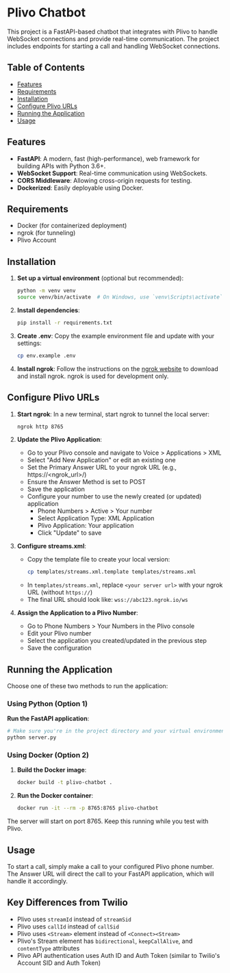 # Plivo Chatbot

This project is a FastAPI-based chatbot that integrates with Plivo to handle WebSocket connections and provide real-time communication. The project includes endpoints for starting a call and handling WebSocket connections.

## Table of Contents

- [Features](#features)
- [Requirements](#requirements)
- [Installation](#installation)
- [Configure Plivo URLs](#configure-plivo-urls)
- [Running the Application](#running-the-application)
- [Usage](#usage)

## Features

- **FastAPI**: A modern, fast (high-performance), web framework for building APIs with Python 3.6+.
- **WebSocket Support**: Real-time communication using WebSockets.
- **CORS Middleware**: Allowing cross-origin requests for testing.
- **Dockerized**: Easily deployable using Docker.

## Requirements

- Docker (for containerized deployment)
- ngrok (for tunneling)
- Plivo Account

## Installation

1. **Set up a virtual environment** (optional but recommended):

   ```sh
   python -m venv venv
   source venv/bin/activate  # On Windows, use `venv\Scripts\activate`
   ```

2. **Install dependencies**:

   ```sh
   pip install -r requirements.txt
   ```

3. **Create .env**:
   Copy the example environment file and update with your settings:

   ```sh
   cp env.example .env
   ```

4. **Install ngrok**:
   Follow the instructions on the [ngrok website](https://ngrok.com/download) to download and install ngrok. ngrok is used for development only.

## Configure Plivo URLs

1. **Start ngrok**:
   In a new terminal, start ngrok to tunnel the local server:

   ```sh
   ngrok http 8765
   ```

2. **Update the Plivo Application**:

   - Go to your Plivo console and navigate to Voice > Applications > XML
   - Select "Add New Application" or edit an existing one
   - Set the Primary Answer URL to your ngrok URL (e.g., https://<ngrok_url>/)
   - Ensure the Answer Method is set to POST
   - Save the application
   - Configure your number to use the newly created (or updated) application
     - Phone Numbers > Active > Your number
     - Select Application Type: XML Application
     - Plivo Application: Your application
     - Click "Update" to save

3. **Configure streams.xml**:

   - Copy the template file to create your local version:
     ```sh
     cp templates/streams.xml.template templates/streams.xml
     ```
   - In `templates/streams.xml`, replace `<your server url>` with your ngrok URL (without `https://`)
   - The final URL should look like: `wss://abc123.ngrok.io/ws`

4. **Assign the Application to a Plivo Number**:
   - Go to Phone Numbers > Your Numbers in the Plivo console
   - Edit your Plivo number
   - Select the application you created/updated in the previous step
   - Save the configuration

## Running the Application

Choose one of these two methods to run the application:

### Using Python (Option 1)

**Run the FastAPI application**:

```sh
# Make sure you're in the project directory and your virtual environment is activated
python server.py
```

### Using Docker (Option 2)

1. **Build the Docker image**:

   ```sh
   docker build -t plivo-chatbot .
   ```

2. **Run the Docker container**:
   ```sh
   docker run -it --rm -p 8765:8765 plivo-chatbot
   ```

The server will start on port 8765. Keep this running while you test with Plivo.

## Usage

To start a call, simply make a call to your configured Plivo phone number. The Answer URL will direct the call to your FastAPI application, which will handle it accordingly.

## Key Differences from Twilio

- Plivo uses `streamId` instead of `streamSid`
- Plivo uses `callId` instead of `callSid`
- Plivo uses `<Stream>` element instead of `<Connect><Stream>`
- Plivo's Stream element has `bidirectional`, `keepCallAlive`, and `contentType` attributes
- Plivo API authentication uses Auth ID and Auth Token (similar to Twilio's Account SID and Auth Token)
